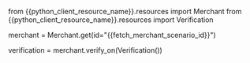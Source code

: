from {{python_client_resource_name}}.resources import Merchant
from {{python_client_resource_name}}.resources import Verification

merchant = Merchant.get(id="{{fetch_merchant_scenario_id}}")

verification = merchant.verify_on(Verification())
